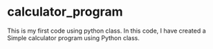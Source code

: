 # calculator_program
This is my first code using python class.
In this code, I have created a Simple calculator program using Python class.
